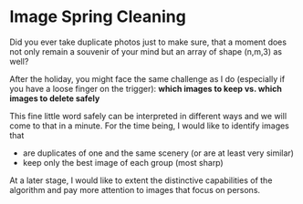 # Image Spring Cleaning
Did you ever take duplicate photos just to make sure, that a moment does not only remain a souvenir of your mind but an array of shape (n,m,3) as well?

After the holiday, you might face the same challenge as I do (especially if you have a loose finger on the trigger):
__which images to keep vs. which images to delete safely__

This fine little word safely can be interpreted in different ways and we will come to that in a minute. For the time being, I would like to identify images that
* are duplicates of one and the same scenery (or are at least very similar)
* keep only the best image of each group (most sharp)

At a later stage, I would like to extent the distinctive capabilities of the algorithm and pay more attention to images that focus on persons.

